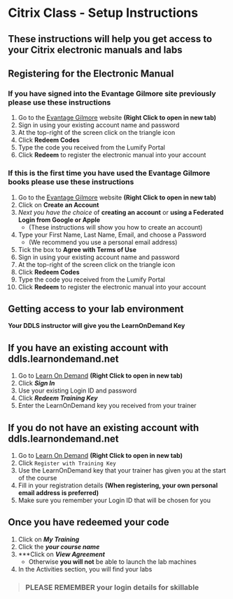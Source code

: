 # Citrix Class - Setup Instructions

## These instructions will help you get access to your Citrix electronic manuals and labs

## Registering for the Electronic Manual
### If you have signed into the Evantage Gilmore site previously please use these instructions
1. Go to the [Evantage Gilmore](https://evantage.gilmoreglobal.com/) website **(Right Click to open in new tab)**
2. Sign in using your existing account name and password
3. At the top-right of the screen click on the triangle icon
4. Click **Redeem Codes**
5. Type the code you received from the Lumify Portal
6. Click **Redeem** to register the electronic manual into your account

### If this is the first time you have used the Evantage Gilmore books please use these instructions
1. Go to the [Evantage Gilmore](https://evantage.gilmoreglobal.com/) website **(Right Click to open in new tab)**
1. Click on **Create an Account**
1. *Next you have the choice* of **creating an account** or **using a Federated Login from Google or Apple**
    - (These instructions will show you how to create an account)
1. Type your First Name, Last Name, Email, and choose a Password
    - (We recommend you use a personal email address)
1. Tick the box to **Agree with Terms of Use**
1. Sign in using your existing account name and password
1. At the top-right of the screen click on the triangle icon
1. Click **Redeem Codes**
1. Type the code you received from the Lumify Portal
1. Click **Redeem** to register the electronic manual into your account


## Getting access to your lab environment

**Your DDLS instructor will give you the LearnOnDemand Key**

## If you have an existing account with ddls.learnondemand.net
  1. Go to [Learn On Demand](https://ddls.learnondemand.net) **(Right Click to open in new tab)**
  1. Click ***Sign In***
  1. Use your existing Login ID and password
  1. Click ***Redeem Training Key***
  1. Enter the LearnOnDemand key you received from your trainer
    
## If you do not have an existing account with ddls.learnondemand.net
  1. Go to [Learn On Demand](https://ddls.learnondemand.net) **(Right Click to open in new tab)**
  1. Click `Register with Training Key`  
  1. Use the LearnOnDemand key that your trainer has given you at the start of the course
  1. Fill in your registration details **(When registering, your own personal email address is preferred)**
  1. Make sure you remember your Login ID that will be chosen for you
    
## Once you have redeemed your code
  1. Click on ***My Training***
  1. Click the ***your course name***
  1. ***Click on ***View Agreement*** 
      - Otherwise **you will not** be able to launch the lab machines
  1. In the Activities section, you will find your labs

> ### **PLEASE REMEMBER your login details for skillable** ###
